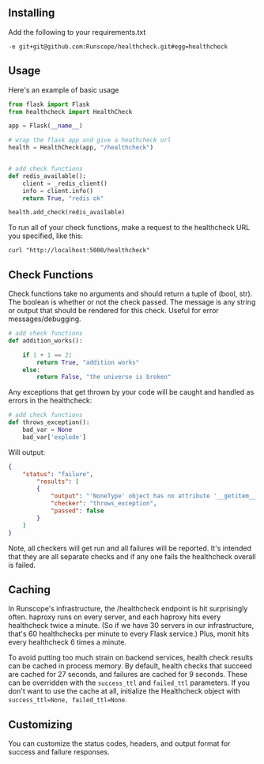 Installing
----------

Add the following to your requirements.txt

```
-e git+git@github.com:Runscope/healthcheck.git#egg=healthcheck
```

Usage
-----

Here's an example of basic usage

```python
from flask import Flask
from healthcheck import HealthCheck

app = Flask(__name__)

# wrap the flask app and give a heathcheck url
health = HealthCheck(app, "/healthcheck")


# add check functions
def redis_available():
    client = _redis_client()
    info = client.info()
    return True, "redis ok"

health.add_check(redis_available)
```

To run all of your check functions, make a request to the healthcheck URL
you specified, like this:

```
curl "http://localhost:5000/healthcheck"
```

Check Functions
---------------

Check functions take no arguments and should return a tuple of (bool, str).
The boolean is whether or not the check passed.  The message is any string or
output that should be rendered for this check.  Useful for error
messages/debugging.

```python
# add check functions
def addition_works():

	if 1 + 1 == 2:
		return True, "addition works"
	else:
		return False, "the universe is broken"
```

Any exceptions that get thrown by your code will be caught and handled as
errors in the healthcheck:

```python
# add check functions
def throws_exception():
	bad_var = None
	bad_var['explode']

```

Will output:

```json
{
	"status": "failure",
		"results": [
		{
			"output": "'NoneType' object has no attribute '__getitem__'",
			"checker": "throws_exception",
			"passed": false
		}
	]
}
```

Note, all checkers will get run and all failures will be reported.  It's
intended that they are all separate checks and if any one fails the
healthcheck overall is failed.

Caching
-------

In Runscope's infrastructure, the /healthcheck endpoint is hit surprisingly
often. haproxy runs on every server, and each haproxy hits every healthcheck
twice a minute. (So if we have 30 servers in our infrastructure, that's 60
healthchecks per minute to every Flask service.) Plus, monit hits every
healthcheck 6 times a minute. 

To avoid putting too much strain on backend services, health check results can
be cached in process memory. By default, health checks that succeed are cached
for 27 seconds, and failures are cached for 9 seconds. These can be overridden
with the `success_ttl` and `failed_ttl` parameters. If you don't want to use
the cache at all, initialize the Healthcheck object with `success_ttl=None,
failed_ttl=None`.

Customizing
-----------

You can customize the status codes, headers, and output format for success and
failure responses.  
